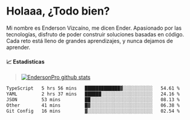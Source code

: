 
# Holaaa, ¿Todo bien?

Mi nombre es Enderson Vizcaíno, me dicen Ender. Apasionado por las tecnologías, disfruto de poder construir soluciones basadas en código. Cada reto está lleno de grandes aprendizajes, y nunca dejamos de aprender. 

#### :chart_with_upwards_trend: Estadisticas
> [![EndersonPro github stats](https://github-readme-stats.vercel.app/api?username=endersonpro&theme=vue-dark&show_icons=true)](https://github.com/anuraghazra/github-readme-stats) 


<!--START_SECTION:waka-->

```txt
TypeScript   5 hrs 56 mins   █████████████▓░░░░░░░░░░░   54.61 %
YAML         2 hrs 37 mins   ██████░░░░░░░░░░░░░░░░░░░   24.16 %
JSON         53 mins         ██░░░░░░░░░░░░░░░░░░░░░░░   08.13 %
Other        41 mins         █▓░░░░░░░░░░░░░░░░░░░░░░░   06.38 %
Git Config   16 mins         ▓░░░░░░░░░░░░░░░░░░░░░░░░   02.54 %
```

<!--END_SECTION:waka-->

[website]: https://endersonpro.github.io/portfolio/
[twitter]: https://twitter.com/endersonj_
[youtube]: https://youtube.com/ByEnderson
[instagram]: https://instagram.com/endersonvizc
[linkedin]: https://www.linkedin.com/in/enderson-vizcaino-2aa927175/
